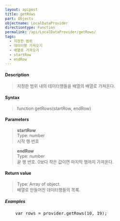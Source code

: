 ```yaml
---
layout: apipost
title: getRows
part: Objects
objectname: LocalDataProvider
directiontype: Function
permalink: /api/LocalDataProvider/getRows/
tags:
  - 지정한 범위
  - 데이터행 가져오기
  - 배열로 가져오기
  - startRow
  - endRow
---
```



#### Description

> 지정한 범위 내의 데이터행들을 배열의 배열로 가져온다.

#### Syntax

> function getRows(startRow, endRow)

#### Parameters

> **startRow**  
> Type: number  
> 시작 행 번호

> **endRow**  
> Type: number  
> 끝 행 번호. 0보다 작은 값이면 마지막 행까지 가져온다.

#### Return value

> Type: Array of object.  
> 배열로 만들어진 데이터행들의 목록.

##### Examples 

<pre class="prettyprint">
    var rows = provider.getRows(10, 19);
</pre>


